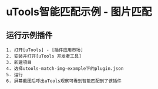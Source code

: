 # uTools智能匹配示例 - 图片匹配


## 运行示例插件
```
1. 打开[uTools] - [插件应用市场]
2. 安装并打开[uTools 开发者工具]
3. 新建项目
4. 选择utools-match-img-example下的plugin.json
5. 运行
6. 屏幕截图后呼出uTools观察可看到智能匹配到了该插件
```